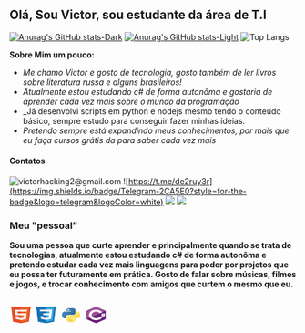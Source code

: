 ## Olá, Sou Victor, sou estudante da área de T.I


[![Anurag's GitHub stats-Dark](https://github-readme-stats.vercel.app/api?username=maliqto&show_icons=true&theme=dark#gh-dark-mode-only)](https://github.com/anuraghazra/github-readme-stats#gh-dark-mode-only)
[![Anurag's GitHub stats-Light](https://github-readme-stats.vercel.app/api?username=maliqto&show_icons=true&theme=default#gh-light-mode-only)](https://github.com/anuraghazra/github-readme-stats#gh-light-mode-only)
![Top Langs](https://github-readme-stats.vercel.app/api/top-langs/?username=maliqto&layout=compact)


**Sobre Mim um pouco:**

- _Me chamo Victor e gosto de tecnologia, gosto também de ler livros sobre literatura russa e alguns brasileiros!_
- _Atualmente estou estudando c# de forma autonôma e gostaria de aprender cada vez mais sobre o mundo da programação_ 
- _Já desenvolvi scripts em python e nodejs mesmo  tendo o conteúdo básico, sempre estudo para conseguir fazer minhas ídeias.
- _Pretendo sempre está expandindo meus conhecimentos, por mais que eu faça cursos grátis da para saber cada vez mais_
  
#### Contatos 

![victorhacking2@gmail.com](https://img.shields.io/badge/Gmail-D14836?style=for-the-badge&logo=gmail&logoColor=white)
![https://t.me/de2ruy3r](https://img.shields.io/badge/Telegram-2CA5E0?style=for-the-badge&logo=telegram&logoColor=white)
<a href="https://instagram.com/edgypill3d" target="_blank"><img src="https://img.shields.io/badge/-Instagram-%23E4405F?style=for-the-badge&logo=instagram&logoColor=white" target="_blank"></a>
<a href="https://discord.gg/BEW7N8v4t3" target="_blank"><img src="https://img.shields.io/badge/Discord-7289DA?style=for-the-badge&logo=discord&logoColor=white" target="_blank"></a> 


### Meu "pessoal" 

**Sou uma pessoa que curte aprender e principalmente quando se trata de tecnologias, atualmente estou estudando c# de forma autonôma e pretendo estudar cada vez mais linguagens para poder por projetos que eu possa ter futuramente em prática. Gosto de falar sobre músicas, filmes e jogos, e trocar conhecimento com amigos que curtem o mesmo que eu.**

<div style="display: inline_block"><br>
<img align="center" alt="Rafa-HTML" height="30" width="40" src="https://raw.githubusercontent.com/devicons/devicon/master/icons/html5/html5-original.svg">
<img align="center" alt="Rafa-CSS" height="30" width="40" src="https://raw.githubusercontent.com/devicons/devicon/master/icons/css3/css3-original.svg">
<img align="center" alt="Rafa-Python" height="30" width="40" src="https://raw.githubusercontent.com/devicons/devicon/master/icons/python/python-original.svg">
<img align="center" alt="Rafa-Csharp" height="30" width="40" src="https://raw.githubusercontent.com/devicons/devicon/master/icons/csharp/csharp-original.svg">
</div>

